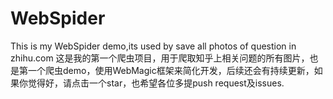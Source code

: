 # WebSpider
This is my WebSpider demo,its used by save all photos of question in zhihu.com
	这是我的第一个爬虫项目，用于爬取知乎上相关问题的所有图片，也是第一个爬虫demo，使用WebMagic框架来简化开发，后续还会有持续更新，如果你觉得好，请点击一个star，也希望各位多提push request及issues.
